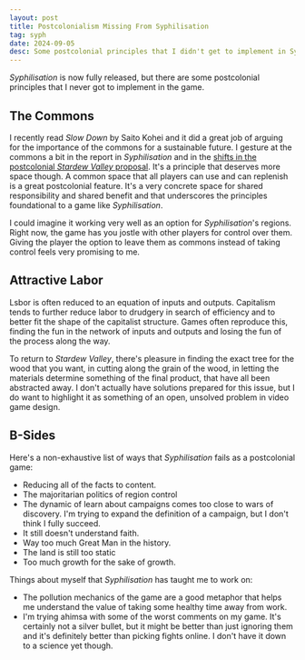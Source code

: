 ```yaml
---
layout: post
title: Postcolonialism Missing From Syphilisation
tag: syph
date: 2024-09-05
desc: Some postcolonial principles that I didn't get to implement in Syphilisation
---
```


*Syphilisation* is now fully released, but there are some postcolonial principles that I never got to implement in the game.

## The Commons

I recently read *Slow Down* by Saito Kohei and it did a great job of arguing for the importance of the commons for a sustainable future. I gesture at the commons a bit in the report in *Syphilisation* and in the [shifts in the postcolonial *Stardew Valley* proposal](/2022/12/18/pocoStardew.html). It's a principle that deserves more space though. A common space that all players can use and can replenish is a great postcolonial feature. It's a very concrete space for shared responsibility and shared benefit and that underscores the principles foundational to a game like *Syphilisation*.

I could imagine it working very well as an option for *Syphilisation*'s regions. Right now, the game has you jostle with other players for control over them. Giving the player the option to leave them as commons instead of taking control feels very promising to me.

## Attractive Labor

Lsbor is often reduced to an equation of inputs and outputs. Capitalism tends to further reduce labor to drudgery in search of efficiency and to better fit the shape of the capitalist structure. Games often reproduce this, finding the fun in the network of inputs and outputs and losing the fun of the process along the way.

To return to *Stardew Valley*, there's pleasure in finding the exact tree for the wood that you want, in cutting along the grain of the wood, in letting the materials determine something of the final product, that have all been abstracted away. I don't actually have solutions prepared for this issue, but I do want to highlight it as something of an open, unsolved problem in video game design.

## B-Sides

Here's a non-exhaustive list of ways that *Syphilisation* fails as a postcolonial game:
- Reducing all of the facts to content.
- The majoritarian politics of region control
- The dynamic of learn about campaigns comes too close to wars of discovery. I'm trying to expand the definition of a campaign, but I don't think I fully succeed.
- It still doesn't understand faith.
- Way too much Great Man in the history.
- The land is still too static
- Too much growth for the sake of growth.

Things about myself that *Syphilisation* has taught me to work on:
- The pollution mechanics of the game are a good metaphor that helps me understand the value of taking some healthy time away from work.
- I'm trying ahimsa with some of the worst comments on my game. It's certainly not a silver bullet, but it might be better than just ignoring them and it's definitely better than picking fights online. I don't have it down to a science yet though.